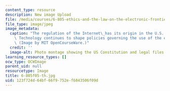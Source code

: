 ```yaml
---
content_type: resource
description: New image Upload
file: /media/courses/6-805-ethics-and-the-law-on-the-electronic-frontier-fall-2005/123f724d64bf66f9752ef6843506f09d_6-805f05-th.jpg
file_type: image/jpeg
image_metadata:
  caption: "The regulation of the Internet\_has its origin in the U.S. Constitution.\
    \ Technology continues to shape policies governing the use of the electronic frontier.\
    \ (Image by MIT OpenCourseWare.)"
  credit: ''
  image-alt: Photo montage showing the US Constitution and legal files.
learning_resource_types: []
ocw_type: OCWImage
parent_uid: null
resourcetype: Image
title: 6-805f05-th.jpg
uid: 123f724d-64bf-66f9-752e-f6843506f09d
---
```

